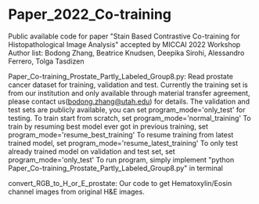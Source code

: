 # Paper_2022_Co-training
Public available code for paper "Stain Based Contrastive Co-training for Histopathological Image Analysis" accepted by MICCAI 2022 Workshop
Author list: Bodong Zhang, Beatrice Knudsen, Deepika Sirohi, Alessandro Ferrero, Tolga Tasdizen

Paper_Co-training_Prostate_Partly_Labeled_Group8.py:
Read prostate cancer dataset for training, validation and test. 
Currently the training set is from our institution and only available through material transfer agreement, please contact us(bodong.zhang@utah.edu) for details.
The validation and test sets are publicly available, you can set program_mode='only_test' for testing.
To train start from scratch, set program_mode='normal_training'
To train by resuming best model ever got in previous training, set program_mode='resume_best_training'
To resume training from latest trained model, set program_mode='resume_latest_training'
To only test already trained model on validation and test set, set program_mode='only_test'
To run program, simply implement "python Paper_Co-training_Prostate_Partly_Labeled_Group8.py" in terminal


convert_RGB_to_H_or_E_prostate:
Our code to get Hematoxylin/Eosin channel images from original H&E images. 